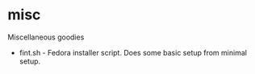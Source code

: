 misc
====

Miscellaneous goodies

* fint.sh - Fedora installer script. Does some basic setup from minimal setup.
